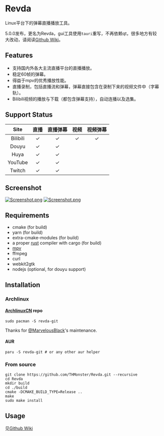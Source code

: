 # Revda
Linux平台下的弹幕直播播放工具。

5.0.0发布，更名为Revda，gui工具使用`tauri`重写，不再依赖qt，很多地方有较大改动，请阅读[Github Wiki](https://github.com/THMonster/Revda/wiki)。

## Features
* 支持国内外各大主流直播平台的直播播放。
* 稳定60帧的弹幕。
* 得益于mpv的优秀播放性能。
* 直播录制，包括直播流和弹幕，弹幕直接包含在录制下来的视频文件中（字幕轨）。
* Bilibili视频的播放与下载（都包含弹幕支持），自动连播以及选集。

## Support Status

|    Site    |   直播   |    直播弹幕    |   视频   |  视频弹幕   |
|:----------:|:----------:|:----------:|:----------:|:----------:|
| Bilibili | ✓ | ✓ | ✓ | ✓ |
| Douyu | ✓ | ✓ | |  |
| Huya | ✓ | ✓ | | |
| YouTube | ✓ | ✓ | | |
| Twitch | ✓ | ✓ | | |

## Screenshot
[![Screenshot.png](https://raw.githubusercontent.com/THMonster/Revda/master/pictures/s1.png)](https://raw.githubusercontent.com/THMonster/Revda/master/pictures/s1.png)
[![Screenshot.png](https://raw.githubusercontent.com/THMonster/Revda/master/pictures/s2.png)](https://raw.githubusercontent.com/THMonster/Revda/master/pictures/s2.png)

## Requirements
* cmake (for build)
* yarn (for build)
* extra-cmake-modules (for build)
* a proper [rust](https://kaisery.github.io/trpl-zh-cn/ch01-01-installation.html) compiler with cargo (for build)
* [mpv](https://github.com/mpv-player/mpv)
* ffmpeg
* curl
* webkit2gtk
* nodejs (optional, for douyu support)

## Installation

### Archlinux

#### [ArchlinuxCN](https://wiki.archlinux.org/index.php/Unofficial_user_repositories#archlinuxcn) repo

```
sudo pacman -S revda-git
```
Thanks for [@MarvelousBlack](https://github.com/MarvelousBlack)'s maintenance.

#### AUR
```
paru -S revda-git # or any other aur helper
```


### From source
```
git clone https://github.com/THMonster/Revda.git --recursive
cd Revda
mkdir build
cd ./build
cmake -DCMAKE_BUILD_TYPE=Release ..
make
sudo make install
```

## Usage
见[Github Wiki](https://github.com/THMonster/Revda/wiki)
